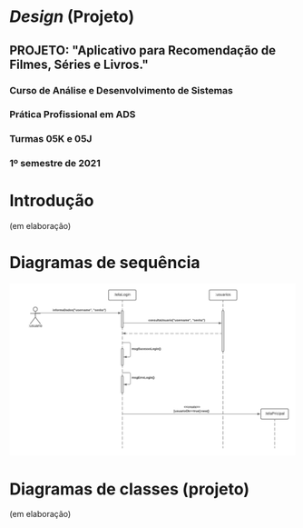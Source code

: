 # *Design* (Projeto)
## PROJETO: "Aplicativo para Recomendação de Filmes, Séries e Livros."
### Curso de Análise e Desenvolvimento de Sistemas
### Prática Profissional em ADS
### Turmas 05K e 05J
### 1º semestre de 2021

# Introdução

(em elaboração)

# Diagramas de sequência

![Diagrama 01: Login](https://github.com/ProjBITN/BITN/blob/main/diagramasClasseSequencia/1.loginUsuario.png)

# Diagramas de classes (projeto)

(em elaboração)
